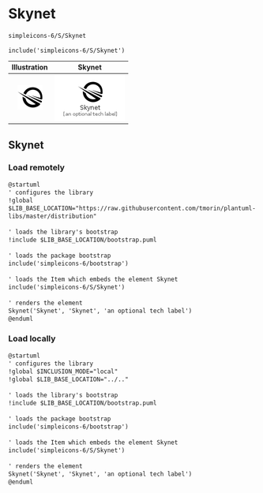 # Skynet


```text
simpleicons-6/S/Skynet
```

```text
include('simpleicons-6/S/Skynet')
```



| Illustration | Skynet |
| :---: | :---: |
| ![illustration for Illustration](../../simpleicons-6/S/Skynet.png) | ![illustration for Skynet](../../simpleicons-6/S/Skynet.Local.png) |




## Skynet

### Load remotely
```plantuml
@startuml
' configures the library
!global $LIB_BASE_LOCATION="https://raw.githubusercontent.com/tmorin/plantuml-libs/master/distribution"

' loads the library's bootstrap
!include $LIB_BASE_LOCATION/bootstrap.puml

' loads the package bootstrap
include('simpleicons-6/bootstrap')

' loads the Item which embeds the element Skynet
include('simpleicons-6/S/Skynet')

' renders the element
Skynet('Skynet', 'Skynet', 'an optional tech label')
@enduml
```

### Load locally
```plantuml
@startuml
' configures the library
!global $INCLUSION_MODE="local"
!global $LIB_BASE_LOCATION="../.."

' loads the library's bootstrap
!include $LIB_BASE_LOCATION/bootstrap.puml

' loads the package bootstrap
include('simpleicons-6/bootstrap')

' loads the Item which embeds the element Skynet
include('simpleicons-6/S/Skynet')

' renders the element
Skynet('Skynet', 'Skynet', 'an optional tech label')
@enduml
```

